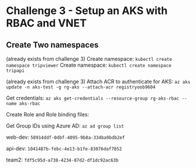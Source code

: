 # Challenge 3 - Setup an AKS with RBAC and VNET

## Create Two namespaces

(already exists from challenge 3) Create namespace: `kubectl create namespace tripviewer`
Create namespace: `kubectl create namespace tripapi`

(already exists from challenge 3) Attach ACR to authenticate for AKS: `az aks update -n aks-test -g rg-aks --attach-acr registryoob9604`

Get credentials: `az aks get-credentials --resource-group rg-aks-rbac --name aks-rbac`


Create Role and Role binding files:

Get Group IDs using Azure AD: `az ad group list`

web-dev: `58914ddf-0dbf-4095-9b8a-334ba9bdb2ef`

api-dev: `1041487b-febc-4e13-b1fe-83076daf7852`

team2: `fdf5c95d-a738-4234-87d2-df1dc92ac63b`

